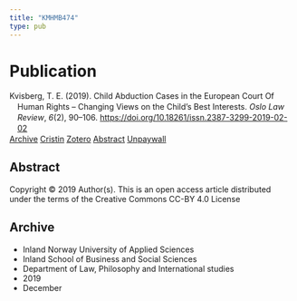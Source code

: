 ```yaml
---
title: "KMHMB474"
type: pub
---
```

<h1>Publication</h1>
<article id="csl-bib-container-KMHMB474" class="csl-bib-container">
  <div class="csl-bib-body" style="line-height: 1.35; padding-left: 1em; text-indent:-1em;">
  <div class="csl-entry">Kvisberg, T. E. (2019). Child Abduction Cases in the European Court Of Human Rights &#x2013; Changing Views on the Child&#x2019;s Best Interests. <i>Oslo Law Review</i>, <i>6</i>(2), 90&#x2013;106. <a href="https://doi.org/10.18261/issn.2387-3299-2019-02-02">https://doi.org/10.18261/issn.2387-3299-2019-02-02</a></div>
</div>
  <div class="csl-bib-buttons">
    <a href="#taxonomy-article-KMHMB474" class="csl-bib-button">Archive</a>
    <a href="https://app.cristin.no/results/show.jsf?id=1762407" alt="Cristin URL" class="csl-bib-button">Cristin</a>
    <a href="http://zotero.org/groups/5402882/items/KMHMB474" alt="Zotero URL" class="csl-bib-button">Zotero</a>
    <a href="#abstract-article-KMHMB474" class="csl-bib-button">Abstract</a>
    <a href="https://www.idunn.no/file/pdf/67143493/child_abduction_cases_in_the_european_court_of_human_rights.pdf" class="csl-bib-button">Unpaywall</a>
  </div>
  <div id="csl-bib-meta-container-KMHMB474"></div>
</article>
<div id="csl-bib-meta-KMHMB474" class="csl-bib-meta">
  <article id="abstract-article-KMHMB474" class="abstract-article">
    <h1>Abstract</h1>
    Copyright © 2019 Author(s). This is an open access article distributed under the terms of the Creative Commons CC-BY 4.0 License
  </article>
  <article id="taxonomy-article-KMHMB474" class="taxonomy-article">
    <h1>Archive</h1>
    <ul>
      <li>Inland Norway University of Applied Sciences</li>
      <li>Inland School of Business and Social Sciences</li>
      <li>Department of Law, Philosophy and International studies</li>
      <li>2019</li>
      <li>December</li>
    </ul>
  </article>
</div>
